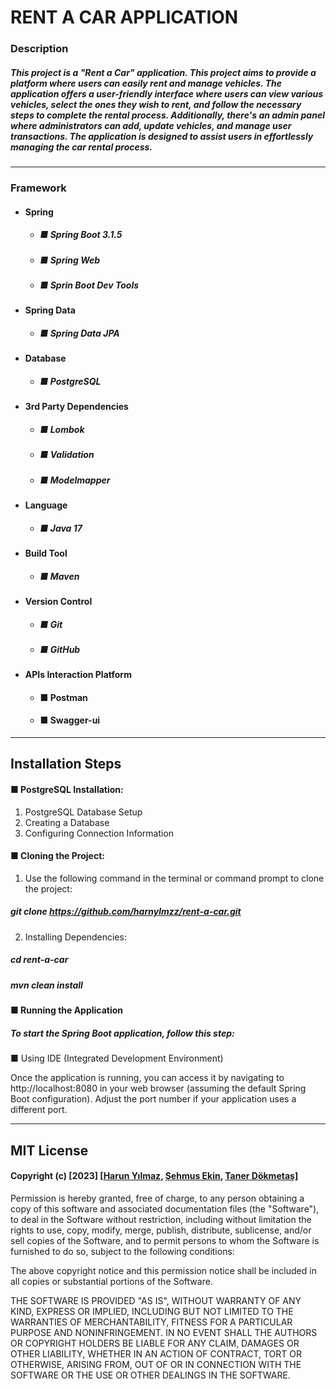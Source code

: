 # RENT A CAR APPLICATION

### Description

##### This project is a "Rent a Car" application. This project aims to provide a platform where users can easily rent and manage vehicles. The application offers a user-friendly interface where users can view various vehicles, select the ones they wish to rent, and follow the necessary steps to complete the rental process. Additionally, there's an admin panel where administrators can add, update vehicles, and manage user transactions. The application is designed to assist users in effortlessly managing the car rental process.

--- 

### Framework 

+ #### Spring 

   + ##### ■ Spring Boot 3.1.5
   + ##### ■ Spring Web
   + ##### ■ Sprin Boot Dev Tools

+ #### Spring Data
  
   + ##### ■ Spring Data JPA
 
+ #### Database

   + ##### ■ PostgreSQL
 
+ #### 3rd Party Dependencies

   + ##### ■ Lombok
   + ##### ■ Validation
   + ##### ■ Modelmapper

+ #### Language
   + ##### ■ Java 17
 
+ #### Build Tool
   + ##### ■ Maven
   
+ #### Version Control
   + ##### ■ Git
   + ##### ■ GitHub
     
+ #### APIs Interaction Platform
   + #### ■ Postman
   + #### ■ Swagger-ui 
---

## Installation Steps

#### ■ PostgreSQL Installation:

1. PostgreSQL Database Setup
2. Creating a Database
3. Configuring Connection Information

#### ■ Cloning the Project:

1. Use the following command in the terminal or command prompt to clone the project:
   
 ##### git clone https://github.com/harnylmzz/rent-a-car.git
2. Installing Dependencies:

 ##### cd rent-a-car
 ##### mvn clean install

#### ■ Running the Application

##### To start the Spring Boot application, follow this step:

■ Using IDE (Integrated Development Environment)

Once the application is running, you can access it by navigating to http://localhost:8080 in your web browser (assuming the default Spring Boot configuration). Adjust the port number if your application uses a different port.

---

## MIT License 
#### Copyright (c) [2023] [[Harun Yılmaz](https://github.com/harnylmzz), [Şehmus Ekin](https://github.com/sehmusekin), [Taner Dökmetaş](https://github.com/t4ner)]

Permission is hereby granted, free of charge, to any person obtaining a copy
of this software and associated documentation files (the "Software"), to deal
in the Software without restriction, including without limitation the rights
to use, copy, modify, merge, publish, distribute, sublicense, and/or sell
copies of the Software, and to permit persons to whom the Software is
furnished to do so, subject to the following conditions:

The above copyright notice and this permission notice shall be included in all
copies or substantial portions of the Software.

THE SOFTWARE IS PROVIDED "AS IS", WITHOUT WARRANTY OF ANY KIND, EXPRESS OR
IMPLIED, INCLUDING BUT NOT LIMITED TO THE WARRANTIES OF MERCHANTABILITY,
FITNESS FOR A PARTICULAR PURPOSE AND NONINFRINGEMENT. IN NO EVENT SHALL THE
AUTHORS OR COPYRIGHT HOLDERS BE LIABLE FOR ANY CLAIM, DAMAGES OR OTHER
LIABILITY, WHETHER IN AN ACTION OF CONTRACT, TORT OR OTHERWISE, ARISING FROM,
OUT OF OR IN CONNECTION WITH THE SOFTWARE OR THE USE OR OTHER DEALINGS IN THE
SOFTWARE.
